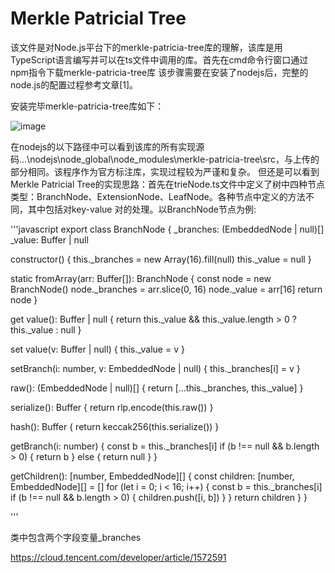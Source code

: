 # Merkle Patricial Tree
  该文件是对Node.js平台下的merkle-patricia-tree库的理解，该库是用TypeScript语言编写并可以在ts文件中调用的库。首先在cmd命令行窗口通过npm指令下载merkle-patricia-tree库
该步骤需要在安装了nodejs后，完整的node.js的配置过程参考文章[1]。

  安装完毕merkle-patricia-tree库如下：

![image](https://github.com/HaiboYu02/img-storage/blob/main/pic14.png)

  在nodejs的以下路径中可以看到该库的所有实现源码...\nodejs\node_global\node_modules\merkle-patricia-tree\src，与上传的部分相同。该程序作为官方标注库，实现过程较为严谨和复杂。
但还是可以看到Merkle Patricial Tree的实现思路：首先在trieNode.ts文件中定义了树中四种节点类型：BranchNode、ExtensionNode、LeafNode。各种节点中定义的方法不同，其中包括对key-value
对的处理。以BranchNode节点为例:

'''javascript
export class BranchNode {
  _branches: (EmbeddedNode | null)[]
  _value: Buffer | null

  constructor() {
    this._branches = new Array(16).fill(null)
    this._value = null
  }

  static fromArray(arr: Buffer[]): BranchNode {
    const node = new BranchNode()
    node._branches = arr.slice(0, 16)
    node._value = arr[16]
    return node
  }

  get value(): Buffer | null {
    return this._value && this._value.length > 0 ? this._value : null
  }

  set value(v: Buffer | null) {
    this._value = v
  }

  setBranch(i: number, v: EmbeddedNode | null) {
    this._branches[i] = v
  }

  raw(): (EmbeddedNode | null)[] {
    return [...this._branches, this._value]
  }

  serialize(): Buffer {
    return rlp.encode(this.raw())
  }

  hash(): Buffer {
    return keccak256(this.serialize())
  }

  getBranch(i: number) {
    const b = this._branches[i]
    if (b !== null && b.length > 0) {
      return b
    } else {
      return null
    }
  }

  getChildren(): [number, EmbeddedNode][] {
    const children: [number, EmbeddedNode][] = []
    for (let i = 0; i < 16; i++) {
      const b = this._branches[i]
      if (b !== null && b.length > 0) {
        children.push([i, b])
      }
    }
    return children
  }
}



'''

  类中包含两个字段变量_branches

https://cloud.tencent.com/developer/article/1572591
